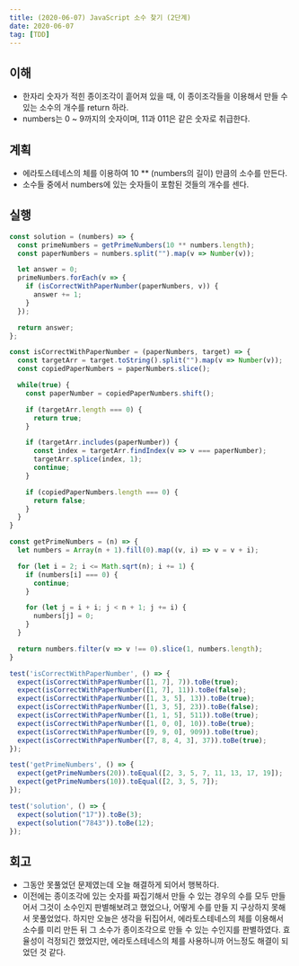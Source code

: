 ```yaml
---
title: (2020-06-07) JavaScript 소수 찾기 (2단계)
date: 2020-06-07
tag: [TDD]
---
```


## 이해

- 한자리 숫자가 적힌 종이조각이 흩어져 있을 때, 이 종이조각들을 이용해서 만들 수 있는 소수의 개수를 return 하라.
- numbers는 0 ~ 9까지의 숫자이며, 11과 011은 같은 숫자로 취급한다.

## 계획

- 에라토스테네스의 체를 이용하여 10 ** (numbers의 길이) 만큼의 소수를 만든다.
- 소수들 중에서 numbers에 있는 숫자들이 포함된 것들의 개수를 센다.

## 실행

```javascript
const solution = (numbers) => {
  const primeNumbers = getPrimeNumbers(10 ** numbers.length);
  const paperNumbers = numbers.split("").map(v => Number(v));

  let answer = 0;
  primeNumbers.forEach(v => {
    if (isCorrectWithPaperNumber(paperNumbers, v)) {
      answer += 1;
    }
  });

  return answer;
};

const isCorrectWithPaperNumber = (paperNumbers, target) => {
  const targetArr = target.toString().split("").map(v => Number(v));
  const copiedPaperNumbers = paperNumbers.slice();

  while(true) {
    const paperNumber = copiedPaperNumbers.shift();

    if (targetArr.length === 0) {
      return true;
    }

    if (targetArr.includes(paperNumber)) {
      const index = targetArr.findIndex(v => v === paperNumber);
      targetArr.splice(index, 1);
      continue;
    }

    if (copiedPaperNumbers.length === 0) {
      return false;
    }
  }
}

const getPrimeNumbers = (n) => {
  let numbers = Array(n + 1).fill(0).map((v, i) => v = v + i);

  for (let i = 2; i <= Math.sqrt(n); i += 1) {
    if (numbers[i] === 0) {
      continue;
    }

    for (let j = i + i; j < n + 1; j += i) {
      numbers[j] = 0;
    }
  }

  return numbers.filter(v => v !== 0).slice(1, numbers.length);
}

test('isCorrectWithPaperNumber', () => {
  expect(isCorrectWithPaperNumber([1, 7], 7)).toBe(true);
  expect(isCorrectWithPaperNumber([1, 7], 11)).toBe(false);
  expect(isCorrectWithPaperNumber([1, 3, 5], 13)).toBe(true);
  expect(isCorrectWithPaperNumber([1, 3, 5], 23)).toBe(false);
  expect(isCorrectWithPaperNumber([1, 1, 5], 511)).toBe(true);
  expect(isCorrectWithPaperNumber([1, 0, 0], 10)).toBe(true);  
  expect(isCorrectWithPaperNumber([9, 9, 0], 909)).toBe(true);
  expect(isCorrectWithPaperNumber([7, 8, 4, 3], 37)).toBe(true);
});

test('getPrimeNumbers', () => {
  expect(getPrimeNumbers(20)).toEqual([2, 3, 5, 7, 11, 13, 17, 19]);
  expect(getPrimeNumbers(10)).toEqual([2, 3, 5, 7]);
});

test('solution', () => {
  expect(solution("17")).toBe(3);
  expect(solution("7843")).toBe(12);
});
```

## 회고

- 그동안 못풀었던 문제였는데 오늘 해결하게 되어서 행복하다.
- 이전에는 종이조각에 있는 숫자를 짜집기해서 만들 수 있는 경우의 수를 모두 만들어서 그것이 소수인지 판별해보려고 했었으나, 어떻게 수를 만들 지 구상하지 못해서 못풀었었다. 하지만 오늘은 생각을 뒤집어서, 에라토스테네스의 체를 이용해서 소수를 미리 만든 뒤 그 소수가 종이조각으로 만들 수 있는 수인지를 판별하였다. 효율성이 걱정되긴 했었지만, 에라토스테네스의 체를 사용하니까 어느정도 해결이 되었던 것 같다.
